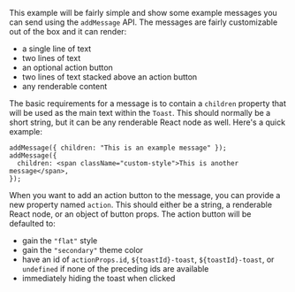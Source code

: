 This example will be fairly simple and show some example messages you can send
using the `addMessage` API. The messages are fairly customizable out of the box
and it can render:

- a single line of text
- two lines of text
- an optional action button
- two lines of text stacked above an action button
- any renderable content

The basic requirements for a message is to contain a `children` property that
will be used as the main text within the `Toast`. This should normally be a
short string, but it can be any renderable React node as well. Here's a quick
example:

```tsx
addMessage({ children: "This is an example message" });
addMessage({
  children: <span className="custom-style">This is another message</span>,
});
```

When you want to add an action button to the message, you can provide a new
property named `action`. This should either be a string, a renderable React
node, or an object of button props. The action button will be defaulted to:

- gain the `"flat"` style
- gain the `"secondary"` theme color
- have an id of `actionProps.id`, `${toastId}-toast`, `${toastId}-toast`, or
  `undefined` if none of the preceding ids are available
- immediately hiding the toast when clicked

